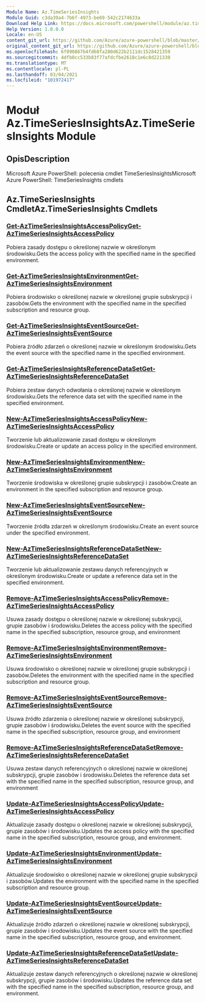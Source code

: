 ```yaml
---
Module Name: Az.TimeSeriesInsights
Module Guid: c3da39a4-7b6f-4973-be69-542c2174633a
Download Help Link: https://docs.microsoft.com/powershell/module/az.timeseriesinsights
Help Version: 1.0.0.0
Locale: en-US
content_git_url: https://github.com/Azure/azure-powershell/blob/master/src/TimeSeriesInsights/help/Az.TimeSeriesInsights.md
original_content_git_url: https://github.com/Azure/azure-powershell/blob/master/src/TimeSeriesInsights/help/Az.TimeSeriesInsights.md
ms.openlocfilehash: 6f090867b4fd68fa280d622b2111dc1528421359
ms.sourcegitcommit: 4dfb0cc533b83f77afdcfbe2618c1e6c8d221330
ms.translationtype: MT
ms.contentlocale: pl-PL
ms.lasthandoff: 03/04/2021
ms.locfileid: "101972417"
---
```

# <span data-ttu-id="3c3d8-101">Moduł Az.TimeSeriesInsights</span><span class="sxs-lookup"><span data-stu-id="3c3d8-101">Az.TimeSeriesInsights Module</span></span>
## <span data-ttu-id="3c3d8-102">Opis</span><span class="sxs-lookup"><span data-stu-id="3c3d8-102">Description</span></span>
<span data-ttu-id="3c3d8-103">Microsoft Azure PowerShell: polecenia cmdlet TimeSeriesInsights</span><span class="sxs-lookup"><span data-stu-id="3c3d8-103">Microsoft Azure PowerShell: TimeSeriesInsights cmdlets</span></span>

## <span data-ttu-id="3c3d8-104">Az.TimeSeriesInsights Cmdlet</span><span class="sxs-lookup"><span data-stu-id="3c3d8-104">Az.TimeSeriesInsights Cmdlets</span></span>
### [<span data-ttu-id="3c3d8-105">Get-AzTimeSeriesInsightsAccessPolicy</span><span class="sxs-lookup"><span data-stu-id="3c3d8-105">Get-AzTimeSeriesInsightsAccessPolicy</span></span>](Get-AzTimeSeriesInsightsAccessPolicy.md)
<span data-ttu-id="3c3d8-106">Pobiera zasady dostępu o określonej nazwie w określonym środowisku.</span><span class="sxs-lookup"><span data-stu-id="3c3d8-106">Gets the access policy with the specified name in the specified environment.</span></span>

### [<span data-ttu-id="3c3d8-107">Get-AzTimeSeriesInsightsEnvironment</span><span class="sxs-lookup"><span data-stu-id="3c3d8-107">Get-AzTimeSeriesInsightsEnvironment</span></span>](Get-AzTimeSeriesInsightsEnvironment.md)
<span data-ttu-id="3c3d8-108">Pobiera środowisko o określonej nazwie w określonej grupie subskrypcji i zasobów.</span><span class="sxs-lookup"><span data-stu-id="3c3d8-108">Gets the environment with the specified name in the specified subscription and resource group.</span></span>

### [<span data-ttu-id="3c3d8-109">Get-AzTimeSeriesInsightsEventSource</span><span class="sxs-lookup"><span data-stu-id="3c3d8-109">Get-AzTimeSeriesInsightsEventSource</span></span>](Get-AzTimeSeriesInsightsEventSource.md)
<span data-ttu-id="3c3d8-110">Pobiera źródło zdarzeń o określonej nazwie w określonym środowisku.</span><span class="sxs-lookup"><span data-stu-id="3c3d8-110">Gets the event source with the specified name in the specified environment.</span></span>

### [<span data-ttu-id="3c3d8-111">Get-AzTimeSeriesInsightsReferenceDataSet</span><span class="sxs-lookup"><span data-stu-id="3c3d8-111">Get-AzTimeSeriesInsightsReferenceDataSet</span></span>](Get-AzTimeSeriesInsightsReferenceDataSet.md)
<span data-ttu-id="3c3d8-112">Pobiera zestaw danych odwołania o określonej nazwie w określonym środowisku.</span><span class="sxs-lookup"><span data-stu-id="3c3d8-112">Gets the reference data set with the specified name in the specified environment.</span></span>

### [<span data-ttu-id="3c3d8-113">New-AzTimeSeriesInsightsAccessPolicy</span><span class="sxs-lookup"><span data-stu-id="3c3d8-113">New-AzTimeSeriesInsightsAccessPolicy</span></span>](New-AzTimeSeriesInsightsAccessPolicy.md)
<span data-ttu-id="3c3d8-114">Tworzenie lub aktualizowanie zasad dostępu w określonym środowisku.</span><span class="sxs-lookup"><span data-stu-id="3c3d8-114">Create or update an access policy in the specified environment.</span></span>

### [<span data-ttu-id="3c3d8-115">New-AzTimeSeriesInsightsEnvironment</span><span class="sxs-lookup"><span data-stu-id="3c3d8-115">New-AzTimeSeriesInsightsEnvironment</span></span>](New-AzTimeSeriesInsightsEnvironment.md)
<span data-ttu-id="3c3d8-116">Tworzenie środowiska w określonej grupie subskrypcji i zasobów.</span><span class="sxs-lookup"><span data-stu-id="3c3d8-116">Create an environment in the specified subscription and resource group.</span></span>

### [<span data-ttu-id="3c3d8-117">New-AzTimeSeriesInsightsEventSource</span><span class="sxs-lookup"><span data-stu-id="3c3d8-117">New-AzTimeSeriesInsightsEventSource</span></span>](New-AzTimeSeriesInsightsEventSource.md)
<span data-ttu-id="3c3d8-118">Tworzenie źródła zdarzeń w określonym środowisku.</span><span class="sxs-lookup"><span data-stu-id="3c3d8-118">Create an event source under the specified environment.</span></span>

### [<span data-ttu-id="3c3d8-119">New-AzTimeSeriesInsightsReferenceDataSet</span><span class="sxs-lookup"><span data-stu-id="3c3d8-119">New-AzTimeSeriesInsightsReferenceDataSet</span></span>](New-AzTimeSeriesInsightsReferenceDataSet.md)
<span data-ttu-id="3c3d8-120">Tworzenie lub aktualizowanie zestawu danych referencyjnych w określonym środowisku.</span><span class="sxs-lookup"><span data-stu-id="3c3d8-120">Create or update a reference data set in the specified environment.</span></span>

### [<span data-ttu-id="3c3d8-121">Remove-AzTimeSeriesInsightsAccessPolicy</span><span class="sxs-lookup"><span data-stu-id="3c3d8-121">Remove-AzTimeSeriesInsightsAccessPolicy</span></span>](Remove-AzTimeSeriesInsightsAccessPolicy.md)
<span data-ttu-id="3c3d8-122">Usuwa zasady dostępu o określonej nazwie w określonej subskrypcji, grupie zasobów i środowisku.</span><span class="sxs-lookup"><span data-stu-id="3c3d8-122">Deletes the access policy with the specified name in the specified subscription, resource group, and environment</span></span>

### [<span data-ttu-id="3c3d8-123">Remove-AzTimeSeriesInsightsEnvironment</span><span class="sxs-lookup"><span data-stu-id="3c3d8-123">Remove-AzTimeSeriesInsightsEnvironment</span></span>](Remove-AzTimeSeriesInsightsEnvironment.md)
<span data-ttu-id="3c3d8-124">Usuwa środowisko o określonej nazwie w określonej grupie subskrypcji i zasobów.</span><span class="sxs-lookup"><span data-stu-id="3c3d8-124">Deletes the environment with the specified name in the specified subscription and resource group.</span></span>

### [<span data-ttu-id="3c3d8-125">Remove-AzTimeSeriesInsightsEventSource</span><span class="sxs-lookup"><span data-stu-id="3c3d8-125">Remove-AzTimeSeriesInsightsEventSource</span></span>](Remove-AzTimeSeriesInsightsEventSource.md)
<span data-ttu-id="3c3d8-126">Usuwa źródło zdarzenia o określonej nazwie w określonej subskrypcji, grupie zasobów i środowisku.</span><span class="sxs-lookup"><span data-stu-id="3c3d8-126">Deletes the event source with the specified name in the specified subscription, resource group, and environment</span></span>

### [<span data-ttu-id="3c3d8-127">Remove-AzTimeSeriesInsightsReferenceDataSet</span><span class="sxs-lookup"><span data-stu-id="3c3d8-127">Remove-AzTimeSeriesInsightsReferenceDataSet</span></span>](Remove-AzTimeSeriesInsightsReferenceDataSet.md)
<span data-ttu-id="3c3d8-128">Usuwa zestaw danych referencyjnych o określonej nazwie w określonej subskrypcji, grupie zasobów i środowisku.</span><span class="sxs-lookup"><span data-stu-id="3c3d8-128">Deletes the reference data set with the specified name in the specified subscription, resource group, and environment</span></span>

### [<span data-ttu-id="3c3d8-129">Update-AzTimeSeriesInsightsAccessPolicy</span><span class="sxs-lookup"><span data-stu-id="3c3d8-129">Update-AzTimeSeriesInsightsAccessPolicy</span></span>](Update-AzTimeSeriesInsightsAccessPolicy.md)
<span data-ttu-id="3c3d8-130">Aktualizuje zasady dostępu o określonej nazwie w określonej subskrypcji, grupie zasobów i środowisku.</span><span class="sxs-lookup"><span data-stu-id="3c3d8-130">Updates the access policy with the specified name in the specified subscription, resource group, and environment.</span></span>

### [<span data-ttu-id="3c3d8-131">Update-AzTimeSeriesInsightsEnvironment</span><span class="sxs-lookup"><span data-stu-id="3c3d8-131">Update-AzTimeSeriesInsightsEnvironment</span></span>](Update-AzTimeSeriesInsightsEnvironment.md)
<span data-ttu-id="3c3d8-132">Aktualizuje środowisko o określonej nazwie w określonej grupie subskrypcji i zasobów.</span><span class="sxs-lookup"><span data-stu-id="3c3d8-132">Updates the environment with the specified name in the specified subscription and resource group.</span></span>

### [<span data-ttu-id="3c3d8-133">Update-AzTimeSeriesInsightsEventSource</span><span class="sxs-lookup"><span data-stu-id="3c3d8-133">Update-AzTimeSeriesInsightsEventSource</span></span>](Update-AzTimeSeriesInsightsEventSource.md)
<span data-ttu-id="3c3d8-134">Aktualizuje źródło zdarzeń o określonej nazwie w określonej subskrypcji, grupie zasobów i środowisku.</span><span class="sxs-lookup"><span data-stu-id="3c3d8-134">Updates the event source with the specified name in the specified subscription, resource group, and environment.</span></span>

### [<span data-ttu-id="3c3d8-135">Update-AzTimeSeriesInsightsReferenceDataSet</span><span class="sxs-lookup"><span data-stu-id="3c3d8-135">Update-AzTimeSeriesInsightsReferenceDataSet</span></span>](Update-AzTimeSeriesInsightsReferenceDataSet.md)
<span data-ttu-id="3c3d8-136">Aktualizuje zestaw danych referencyjnych o określonej nazwie w określonej subskrypcji, grupie zasobów i środowisku.</span><span class="sxs-lookup"><span data-stu-id="3c3d8-136">Updates the reference data set with the specified name in the specified subscription, resource group, and environment.</span></span>

